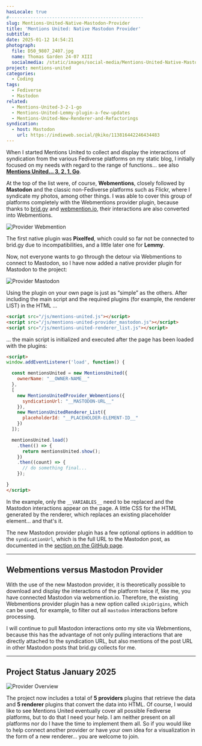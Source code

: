 ```yaml
---
hasLocale: true
#--------------------------------------------------
slug: Mentions-United-Native-Mastodon-Provider
title: 'Mentions United: Native Mastodon Provider'
subtitle: 
date: 2025-01-12 14:54:21
photograph:
  file: D50_9807_2407.jpg
  name: Thomas Garden 24-07 XIII
  socialmedia: /static/images/social-media/Mentions-United-Native-Mastodon-Provider.jpg
project: mentions-united
categories:
  - Coding
tags:
  - Fediverse
  - Mastodon
related:
  - Mentions-United-3-2-1-go
  - Mentions-United-Lemmy-plugin-a-few-updates
  - Mentions-United-New-Renderer-and-Refactorings
syndication:
  - host: Mastodon
    url: https://indieweb.social/@kiko/113816442246434483
---
```


When I started Mentions United to collect and display the interactions of syndication from the various Fediverse platforms on my static blog, I initially focused on my needs with regard to the range of functions... see also [**Mentions United... 3, 2, 1, Go**](/post/Mentions-United-3-2-1-go/).

At the top of the list were, of course, **Webmentions**, closely followed by **Mastodon** and the classic non-Fediverse platforms such as Flickr, where I syndicate my photos, among other things. I was able to cover this group of platforms completely with the Webmentions provider plugin, because thanks to [brid.gy](https://brid.gy]) and [webmention.io](https://webmention.io), their interactions are also converted into Webmentions.

![Provider Webmention](post/Mentions-United-Native-Mastodon-Provider/Provider-webmention.png)

<!-- more -->

The first native plugin was **Pixelfed**, which could so far not be connected to brid.gy due to incompatibilities, and a little later one for **Lemmy**.

Now, not everyone wants to go through the detour via Webmentions to connect to Mastodon, so I have now added a native provider plugin for Mastodon to the project:

![Provider Mastodon](post/Mentions-United-Native-Mastodon-Provider/Provider-mastodon.png)

Using the plugin on your own page is just as “simple” as the others. After including the main script and the required plugins (for example, the renderer LIST) in the HTML ...

```html
<script src="/js/mentions-united.js"></script>
<script src="/js/mentions-united-provider_mastodon.js"></script>
<script src="/js/mentions-united-renderer_list.js"></script>
```

... the main script is initialized and executed after the page has been loaded with the plugins:

```html
<script>
window.addEventListener('load', function() {

  const mentionsUnited = new MentionsUnited({
    ownerName: "__OWNER-NAME__"
  },
  [
    new MentionsUnitedProvider_Webmentions({
      syndicationUrl: "__MASTODON-URL__"
    }),  
    new MentionsUnitedRenderer_List({
      placeholderId: "__PLACEHOLDER-ELEMENT-ID__"
    })
  ]);

  mentionsUnited.load()
    .then(() => {
      return mentionsUnited.show();
    })
    .then((count) => {
      // do something final... 
    });

}
</script>
```

In the example, only the ``__VARIABLES__`` need to be replaced and the Mastodon interactions appear on the page. A little CSS for the HTML generated by the renderer, which replaces an existing placeholder element... and that's it.

The new Mastodon provider plugin has a few optional options in addition to the ``syndicationUrl``, which is the full URL to the Mastodon post, as documented in the [section on the GitHub page](https://github.com/kristofzerbe/Mentions-United?tab=readme-ov-file#mastodon).

---

## Webmentions versus Mastodon Provider

With the use of the new Mastodon provider, it is theoretically possible to download and display the interactions of the platform twice if, like me, you have connected Mastodon via webmention.io. Therefore, the existing Webmentions provider plugin has a new option called ``skipOrigins``, which can be used, for example, to filter out all ``mastodon`` interactions before processing.

I will continue to pull Mastodon interactions onto my site via Webmentions, because this has the advantage of not only pulling interactions that are directly attached to the syndication URL, but also mentions of the post URL in other Mastodon posts that brid.gy collects for me.

---

## Project Status January 2025

![Provider Overview](post/Mentions-United-Native-Mastodon-Provider/Provider-Overview.png)

The project now includes a total of **5 providers** plugins that retrieve the data and **5 renderer** plugins that convert the data into HTML. Of course, I would like to see Mentions United eventually cover all possible Fediverse platforms, but to do that I need your help. I am neither present on all platforms nor do I have the time to implement them all. So if you would like to help connect another provider or have your own idea for a visualization in the form of a new renderer... you are welcome to join.
